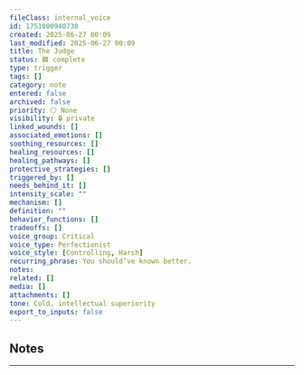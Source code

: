 ```yaml
---
fileClass: internal_voice
id: 1751000940730
created: 2025-06-27 00:09
last_modified: 2025-06-27 00:09
title: The Judge
status: 🟩 complete
type: trigger
tags: []
category: note
entered: false
archived: false
priority: ⚪ None
visibility: 🔒 private
linked_wounds: []
associated_emotions: []
soothing_resources: []
healing_resources: []
healing_pathways: []
protective_strategies: []
triggered_by: []
needs_behind_it: []
intensity_scale: ""
mechanism: []
definition: ""
behavior_functions: []
tradeoffs: []
voice_group: Critical
voice_type: Perfectionist
voice_style: [Controlling, Harsh]
recurring_phrase: You should’ve known better.
notes: 
related: []
media: []
attachments: []
tone: Cold, intellectual superiority
export_to_inputs: false
---
```


## Notes
---

